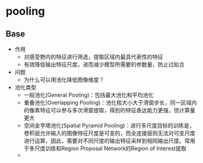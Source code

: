 # pooling
## Base
- 作用
  - 对感受野内的特征进行筛选，提取区域内最具代表性的特征
  - 有效降低输出特征尺度，进而减少模型所需要的参数量，防止过拟合
- 问题
  - 为什么可以用池化降低图像维度？
- 池化类型
  - 一般池化(General Pooling)：包括最大池化和平均池化
  - 重叠池化(Overlapping Pooling)：池化核大小大于滑窗步长，同一区域内的像素特征可以参与多次滑窗提取，得到的特征表达能力更强，但计算量更大
  - 空间金字塔池化(Spatial Pyramid Pooling)：进行多尺度目标的训练是，卷积层允许输入的图像特征尺度是可变的，而全连接层则无法对可变尺度进行运算，因此，需要对不同尺度的输出特征采样到相同输出尺度。常用于多尺度训练和Region Proposal Network的Region of Interest提取
  - 